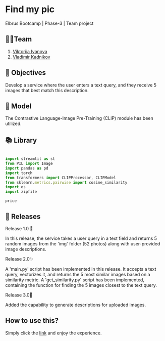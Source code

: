 # Find my pic
Elbrus Bootcamp | Phase-3 | Team project


## 🦸‍♂️Team
1. [Viktoriia Ivanova](https://github.com/Vikaska031)
2. [Vladimir Kadnikov](https://github.com/vkadnikov92)

## 🎯 Objectives
Develop a service where the user enters a text query, and they receive 5 images that best match this description.

## 📐 Model
The Contrastive Language-Image Pre-Training (CLIP) module has been utilized.

## 📚 Library 

```typescript

import streamlit as st
from PIL import Image
import pandas as pd
import torch
from transformers import CLIPProcessor, CLIPModel
from sklearn.metrics.pairwise import cosine_similarity
import os
import zipfile
```
	price

## 🧠 Releases

Release 1.0 🦄

In this release, the service takes a user query in a text field and returns 5 random images from the 'img' folder (52 photos) along with user-provided image descriptions.

Release 2.0✨

A 'main.py' script has been implemented in this release. It accepts a text query, vectorizes it, and returns the 5 most similar images based on a similarity metric.
A 'get_similarity.py' script has been implemented, containing the function for finding the 5 images closest to the text query.

Release 3.0🎉

Added the capability to generate descriptions for uploaded images.

## How to use this?
Simply click the [link](https://huggingface.co/spaces/Vladimirktan/find-my-pic-app)  and enjoy the experience.
